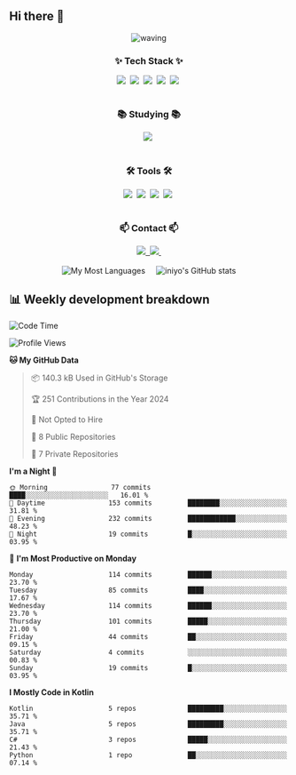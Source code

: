 ## Hi there 👋

<!--타이틀 부분-->
<div align="center">
  <img src="https://capsule-render.vercel.app/api?type=waving&text=Welcome%20iniyo!&fontColor=ffffff&color=0:0D8ABC,100:0D8ABC&height=200" alt="waving">
</div>
<!--내용 부분-->
<h3 align="center">✨ Tech Stack ✨</h3>
<div align="center">
  <img src="https://img.shields.io/badge/Kotlin-0095D5?&style=for-the-badge&logo=kotlin&logoColor=white"/>&nbsp
  <img src="https://img.shields.io/badge/python-3670A0?style=for-the-badge&logo=python&logoColor=ffdd54" />&nbsp
  <img src="https://img.shields.io/badge/pandas-150458.svg?style=for-the-badge&logo=pandas&logoColor=white" />&nbsp
  <img src="https://img.shields.io/badge/numpy-4d77cf.svg?style=for-the-badge&logo=numpy&logoColor=white" />&nbsp
  <img src="https://img.shields.io/badge/Matplotlib-11557c.svg?style=for-the-badge&logo=Matplotlib&logoColor=white" />&nbsp
</div>

<br>

<h3 align="center">📚 Studying 📚</h3>
<div align="center">
  <img src="https://img.shields.io/badge/Kotlin-0095D5?&style=for-the-badge&logo=kotlin&logoColor=white"/>&nbsp
</div>

<br>

<h3 align="center">🛠 Tools 🛠</h3>
<div align="center">
  <img src="https://img.shields.io/badge/git-F05033.svg?style=for-the-badge&logo=git&logoColor=white" />&nbsp
  <img src="https://img.shields.io/badge/github-181717.svg?style=for-the-badge&logo=github&logoColor=white" />&nbsp
  <img src="https://img.shields.io/badge/VSCode-2C2C32.svg?style=for-the-badge&logo=visual-studio-code&logoColor=22ABF3" />&nbsp
  <img src="https://img.shields.io/badge/figma-F24E1E.svg?style=for-the-badge&logo=figma&logoColor=white" />&nbsp
</div>

<br>

<h3 align="center">📫 Contact 📫</h3>
<div align="center">
  <a href="https://velog.io/@iniyo">
    <img src="https://img.shields.io/badge/Velog-1EBC8F?style=for-the-badge&logo=velog&logoColor=white" />&nbsp
  </a>
  <a href="mailto:inizle35@gmail.com">
    <img src="https://img.shields.io/badge/inizle35@gmail.com-D14836?style=for-the-badge&logo=gmail&logoColor=white"/>&nbsp
  </a>
</div>

<br>

<div style="display: flex; justify-content: center; align-items: center;">
  <div style="margin-right: 20px;">
    <img src="https://github-readme-stats.vercel.app/api/top-langs/?username=iniyo&layout=donut-vertical" alt="My Most Languages">
  </div>
  <div>
    <img src="https://github-readme-stats.vercel.app/api?username=iniyo&show_icons=true&theme=tokyonight" alt="iniyo's GitHub stats">
  </div>
</div>

## 📊 Weekly development breakdown
<!--START_SECTION:waka-->
![Code Time](http://img.shields.io/badge/Code%20Time-0%20secs-blue)

![Profile Views](http://img.shields.io/badge/Profile%20Views-0-blue)

**🐱 My GitHub Data** 

> 📦 140.3 kB Used in GitHub's Storage 
 > 
> 🏆 251 Contributions in the Year 2024
 > 
> 🚫 Not Opted to Hire
 > 
> 📜 8 Public Repositories 
 > 
> 🔑 7 Private Repositories 
 > 
**I'm a Night 🦉** 

```text
🌞 Morning                77 commits          ████░░░░░░░░░░░░░░░░░░░░░   16.01 % 
🌆 Daytime                153 commits         ████████░░░░░░░░░░░░░░░░░   31.81 % 
🌃 Evening                232 commits         ████████████░░░░░░░░░░░░░   48.23 % 
🌙 Night                  19 commits          █░░░░░░░░░░░░░░░░░░░░░░░░   03.95 % 
```
📅 **I'm Most Productive on Monday** 

```text
Monday                   114 commits         ██████░░░░░░░░░░░░░░░░░░░   23.70 % 
Tuesday                  85 commits          ████░░░░░░░░░░░░░░░░░░░░░   17.67 % 
Wednesday                114 commits         ██████░░░░░░░░░░░░░░░░░░░   23.70 % 
Thursday                 101 commits         █████░░░░░░░░░░░░░░░░░░░░   21.00 % 
Friday                   44 commits          ██░░░░░░░░░░░░░░░░░░░░░░░   09.15 % 
Saturday                 4 commits           ░░░░░░░░░░░░░░░░░░░░░░░░░   00.83 % 
Sunday                   19 commits          █░░░░░░░░░░░░░░░░░░░░░░░░   03.95 % 
```

**I Mostly Code in Kotlin** 

```text
Kotlin                   5 repos             █████████░░░░░░░░░░░░░░░░   35.71 % 
Java                     5 repos             █████████░░░░░░░░░░░░░░░░   35.71 % 
C#                       3 repos             █████░░░░░░░░░░░░░░░░░░░░   21.43 % 
Python                   1 repo              ██░░░░░░░░░░░░░░░░░░░░░░░   07.14 % 
```

<!--END_SECTION:waka-->
